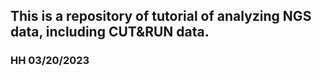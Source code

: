 ## This is a repository of tutorial of analyzing NGS data, including CUT&RUN data. 
### HH 03/20/2023



